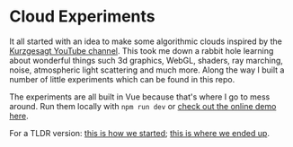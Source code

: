 # Cloud Experiments

It all started with an idea to make some algorithmic clouds inspired by the [Kurzgesagt YouTube channel](https://www.youtube.com/@kurzgesagt). This took me down a rabbit hole learning about wonderful things such 3d graphics, WebGL, shaders, ray marching, noise, atmospheric light scattering and much more. Along the way I built a number of little experiments which can be found in this repo.

The experiments are all built in Vue because that's where I go to mess around. Run them locally with `npm run dev` or [check out the online demo here](https://github-demos.s3.eu-west-2.amazonaws.com/cloud_experiments/index.html).

For a TLDR version: [this is how we started](https://github-demos.s3.eu-west-2.amazonaws.com/cloud_experiments/index.html#/algocloud); [this is where we ended up](https://github-demos.s3.eu-west-2.amazonaws.com/cloud_experiments/index.html#/cloudy-sdf-font).
